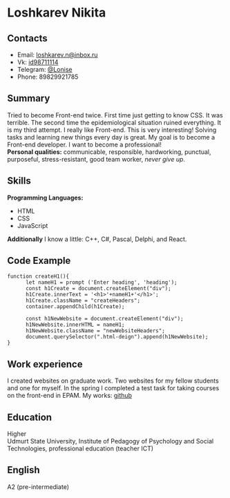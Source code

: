 # Loshkarev Nikita 

## Contacts

* Email: [loshkarev.n@inbox.ru](mailto:loshkarev.n@inbox.ru)
* Vk: [id98711114](https://vk.com/id98711114)
* Telegram: [@Lonise](https://t.me/Lonise)
* Phone: 89829921785

## Summary
Tried to become Front-end twice. First time just getting to know CSS. It was terrible. 
The second time the epidemiological situation ruined everything. It is my third attempt. 
I really like Front-end. This is very interesting! Solving tasks and learning new things every day is great. 
My goal is to become a Front-end developer. I want to become a professional!
\
**Personal qualities:** communicable, responsible, hardworking, punctual, purposeful, stress-resistant,  good team worker, *never give up*. 

## Skills

**Programming Languages:**
* HTML
* CSS 
* JavaScript

**Additionally**
I know a little: C++, C#, Pascal, Delphi, and React.

## Code Example

```
function createH1(){
      let nameH1 = prompt ('Enter heading', 'heading');
      const h1Create = document.createElement("div");
      h1Create.innerText = '<h1>'+nameH1+'</h1>';
      h1Create.className = "createHeaders";
      container.appendChild(h1Create);

      const h1NewWebsite = document.createElement("div");
      h1NewWebsite.innerHTML = nameH1;
      h1NewWebsite.className = "newWebsiteHeaders";
      document.querySelector(".html-deign").append(h1NewWebsite);
}
```

## Work experience

I created websites on graduate work. Two websites for my fellow students and one for myself. In the spring I completed a test task for taking courses on the front-end in EPAM. 
My works: [github](https://github.com/Lonise/myWorks.git)
 
## Education
Higher \
Udmurt State University, 
Institute of Pedagogy of Psychology and Social Technologies, 
professional education (teacher IСT)
 
## English 
А2 (pre-intermediate)

